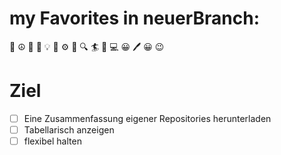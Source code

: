 # my Favorites in neuerBranch:
&#x1F957; &#x262E; &#x1F35D; &#x1F36B; &#x1F4A1;
&#x1F527; &#x2699; &#x1F50E; &#x1F50D;
&#x1F3C4; &#x1F4C0; &#x1F4BB;
&#x1F600; &#x1F58A; &#x1F600; &#x1F609;
# Ziel
- [ ] Eine Zusammenfassung eigener Repositories herunterladen
- [ ] Tabellarisch anzeigen
- [ ] flexibel halten
